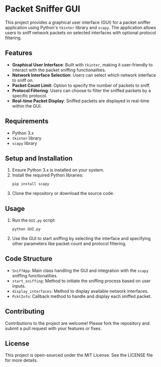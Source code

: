 # Packet Sniffer GUI

This project provides a graphical user interface (GUI) for a packet sniffer application using Python's `tkinter` library and `scapy`. The application allows users to sniff network packets on selected interfaces with optional protocol filtering.

## Features

- **Graphical User Interface**: Built with `tkinter`, making it user-friendly to interact with the packet sniffing functionalities.
- **Network Interface Selection**: Users can select which network interface to sniff on.
- **Packet Count Limit**: Option to specify the number of packets to sniff.
- **Protocol Filtering**: Users can choose to filter the sniffed packets by a specific protocol.
- **Real-time Packet Display**: Sniffed packets are displayed in real-time within the GUI.

## Requirements

- Python 3.x
- `tkinter` library
- `scapy` library

## Setup and Installation

1. Ensure Python 3.x is installed on your system.
2. Install the required Python libraries:
   ```bash
   pip install scapy
   ```
3. Clone the repository or download the source code.

## Usage

1. Run the `GUI.py` script:
   ```bash
   python GUI.py
   ```
2. Use the GUI to start sniffing by selecting the interface and specifying other parameters like packet count and protocol filtering.

## Code Structure

- `SniffApp`: Main class handling the GUI and integration with the `scapy` sniffing functionalities.
- `start_sniffing`: Method to initiate the sniffing process based on user inputs.
- `display_interfaces`: Method to display available network interfaces.
- `PcktInfo`: Callback method to handle and display each sniffed packet.

## Contributing

Contributions to the project are welcome! Please fork the repository and submit a pull request with your features or fixes.

## License

This project is open-sourced under the MIT License. See the LICENSE file for more details.